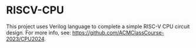 # RISCV-CPU
This project uses Verilog language to complete a simple RISC-V CPU circuit design.
For more info, see: https://github.com/ACMClassCourse-2023/CPU2024.